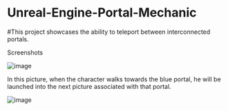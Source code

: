 # Unreal-Engine-Portal-Mechanic
 
 #This project showcases the ability to teleport between interconnected portals.
 
 Screenshots
 
 ![image](https://github.com/yusufbgdd557/Unreal-Engine-Portal-Mechanic/assets/45573977/57edc48f-e8b1-4488-ad85-b3e24ab354ff)
 
 In this picture, when the character walks towards the blue portal, he will be launched into the next picture associated with that portal.

![image](https://github.com/yusufbgdd557/Unreal-Engine-Portal-Mechanic/assets/45573977/79687906-d050-4aef-8915-eb422d90be2f)
